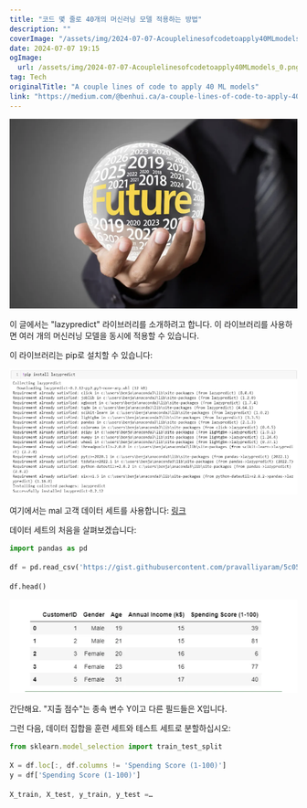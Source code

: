 ```yaml
---
title: "코드 몇 줄로 40개의 머신러닝 모델 적용하는 방법"
description: ""
coverImage: "/assets/img/2024-07-07-Acouplelinesofcodetoapply40MLmodels_0.png"
date: 2024-07-07 19:15
ogImage: 
  url: /assets/img/2024-07-07-Acouplelinesofcodetoapply40MLmodels_0.png
tag: Tech
originalTitle: "A couple lines of code to apply 40 ML models"
link: "https://medium.com/@benhui.ca/a-couple-lines-of-code-to-apply-40-ml-models-d6024a98197e"
---
```



<img src="/assets/img/2024-07-07-Acouplelinesofcodetoapply40MLmodels_0.png" />

이 글에서는 "lazypredict" 라이브러리를 소개하려고 합니다. 이 라이브러리를 사용하면 여러 개의 머신러닝 모델을 동시에 적용할 수 있습니다.

이 라이브러리는 pip로 설치할 수 있습니다:

<img src="/assets/img/2024-07-07-Acouplelinesofcodetoapply40MLmodels_1.png" />

<!-- TIL 수평 -->
<ins class="adsbygoogle"
     style="display:block"
     data-ad-client="ca-pub-4877378276818686"
     data-ad-slot="1549334788"
     data-ad-format="auto"
     data-full-width-responsive="true"></ins>
<script>
(adsbygoogle = window.adsbygoogle || []).push({});
</script>

여기에서는 mal 고객 데이터 세트를 사용합니다: [링크](https://gist.githubusercontent.com/pravalliyaram/5c05f43d2351249927b8a3f3cc3e5ecf/raw/8bd6144a87988213693754baaa13fb204933282d/Mall_Customers.csv)

데이터 세트의 처음을 살펴보겠습니다:

```python
import pandas as pd

df = pd.read_csv('https://gist.githubusercontent.com/pravalliyaram/5c05f43d2351249927b8a3f3cc3e5ecf/raw/8bd6144a87988213693754baaa13fb204933282d/Mall_Customers.csv')

df.head()
```

![이미지](/assets/img/2024-07-07-Acouplelinesofcodetoapply40MLmodels_2.png)

<!-- TIL 수평 -->
<ins class="adsbygoogle"
     style="display:block"
     data-ad-client="ca-pub-4877378276818686"
     data-ad-slot="1549334788"
     data-ad-format="auto"
     data-full-width-responsive="true"></ins>
<script>
(adsbygoogle = window.adsbygoogle || []).push({});
</script>

간단해요. "지출 점수"는 종속 변수 Y이고 다른 필드들은 X입니다.

그런 다음, 데이터 집합을 훈련 세트와 테스트 세트로 분할하십시오:

```js
from sklearn.model_selection import train_test_split

X = df.loc[:, df.columns != 'Spending Score (1-100)']
y = df['Spending Score (1-100)']

X_train, X_test, y_train, y_test =…
```